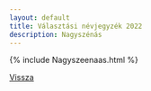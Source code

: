 ```yaml
---
layout: default
title: Választási névjegyzék 2022
description: Nagyszénás
---
```


{% include Nagyszeenaas.html %}

[Vissza](./)